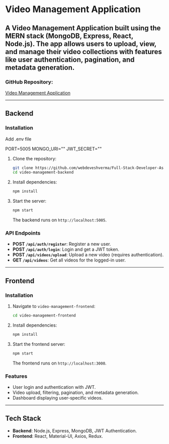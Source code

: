 # Video Management Application

## A Video Management Application built using the MERN stack (MongoDB, Express, React, Node.js). The app allows users to upload, view, and manage their video collections with features like user authentication, pagination, and metadata generation.

### GitHub Repository:
[Video Management Application](https://github.com/webdeveshverma/Full-Stack-Developer-Assignment-Video-Management-Application)

---

## Backend

### Installation

Add .env file 

PORT=5005
MONGO_URI=""
JWT_SECRET=""


1. Clone the repository:
    ```bash
    git clone https://github.com/webdeveshverma/Full-Stack-Developer-Assignment-Video-Management-Application.git
    cd video-management-backend
    ```

2. Install dependencies:
    ```bash
    npm install
    ```

3. Start the server:
    ```bash
    npm start
    ```
    The backend runs on `http://localhost:5005`.



### API Endpoints

- **POST `/api/auth/register`**: Register a new user.
- **POST `/api/auth/login`**: Login and get a JWT token.
- **POST `/api/videos/upload`**: Upload a new video (requires authentication).
- **GET `/api/videos`**: Get all videos for the logged-in user.

---

## Frontend

### Installation

1. Navigate to `video-management-frontend`:
    ```bash
    cd video-management-frontend
    ```

2. Install dependencies:
    ```bash
    npm install
    ```

3. Start the frontend server:
    ```bash
    npm start
    ```
    The frontend runs on `http://localhost:3000`.

### Features

- User login and authentication with JWT.
- Video upload, filtering, pagination, and metadata generation.
- Dashboard displaying user-specific videos.

---

## Tech Stack

- **Backend**: Node.js, Express, MongoDB, JWT Authentication.
- **Frontend**: React, Material-UI, Axios, Redux.

